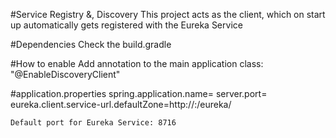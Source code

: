 #Service Registry &, Discovery
	This project acts as the client, which on 
	start up automatically gets registered with the Eureka Service

#Dependencies
	Check the build.gradle

#How to enable
	Add annotation to the main application class:
	"@EnableDiscoveryClient"

#application.properties
	spring.application.name=<Service Discovery Name>
	server.port=<Application Port>
	eureka.client.service-url.defaultZone=http://<IP of Eureka Service>:<Port>/eureka/
	
	Default port for Eureka Service: 8716	